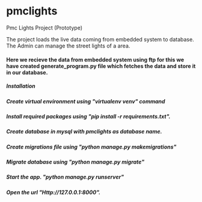 # pmclights
Pmc Lights  Project (Prototype)

The project loads the live data coming from embedded system to database.
The Admin can manage the street lights of a area.
<h4>Here we recieve the data from embedded system using ftp for this we have created generate_program.py file which fetches the data and store it in our database.<h4>
<p><h5>Installation</h5></p>

<p><h5>Create virtual environment using "virtualenv venv" command</h5></p>
<p><h5>Install required packages using "pip install -r requirements.txt". </h5></p>
<p><h5>Create database in mysql with pmclights as database name. </h5></p>
<p><h5>Create migrations file using "python manage.py makemigrations" </h5></p>
<p><h5>Migrate database using "python manage.py migrate" </h5></p>
<p><h5>Start the app. "python manage.py runserver" </h5></p>
<p><h5>Open the url "Http://127.0.0.1:8000". </h5></p>




